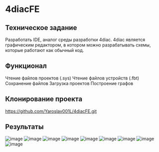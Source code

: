 # 4diacFE
## Техническое задание
Разработать IDE, аналог среды разработки 4diac.
4diac является графическим редактором, в котором можно разрабатывать схемы, которые работают как обычный код.

## Функционал

Чтение файлов проектов (.sys)
Чтение файлов устройств (.fbt)
Сохранение файлов
Загрузка проектов
Построение графов

## Клонирование проекта

https://github.com/Yaroslav001L/4diacFE.git

## Результаты
![image](https://github.com/user-attachments/assets/ca0bf45b-913b-4b97-a964-8a22512b3e07)
![image](https://github.com/user-attachments/assets/4c0324a2-b7ee-4bb9-9be8-1cb7811b6865)
![image](https://github.com/user-attachments/assets/46ff1df7-03b9-4295-b301-5bc69879bbb7)
![image](https://github.com/user-attachments/assets/6d066cff-b59a-4ccb-9824-401389c7b7a0)
![image](https://github.com/user-attachments/assets/afc01cbd-c01c-4ed9-a4ec-7e64005826b9)
![image](https://github.com/user-attachments/assets/71b4e018-e6c7-4dcf-86e4-a6424072c714)
![image](https://github.com/user-attachments/assets/c8eb2b1c-642a-4fb8-a6af-a884f1b73124)
![image](https://github.com/user-attachments/assets/0b215926-b603-4fd3-99f5-ae6b6d39adb8)
![image](https://github.com/user-attachments/assets/9ccd97e9-2278-4935-9ce6-06423b8156a4)










